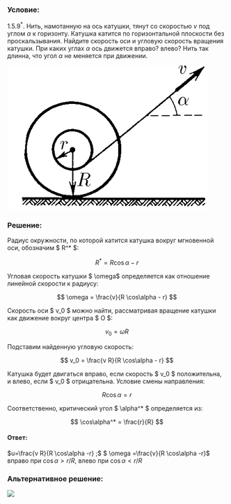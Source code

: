 ###  Условие:

$1.5.9^*.$ Нить, намотанную на ось катушки, тянут со скоростью $v$ под углом $\alpha$ к горизонту. Катушка катится по горизонтальной плоскости без проскальзывания. Найдите скорость оси и угловую скорость вращения катушки. При каких углах $\alpha$ ось движется вправо? влево? Нить так длинна, что угол $\alpha$ не меняется при движении.

![ К задаче $1.5.9$ |461x330, 31%](../../img/1.5.9/statement.png)

###  Решение:

Радиус окружности, по которой катится катушка вокруг мгновенной оси, обозначим $ R^* $:

$$
R^* = R \cos\alpha - r
$$

Угловая скорость катушки $ \omega$ определяется как отношение линейной скорости к радиусу:

$$
\omega = \frac{v}{R \cos\alpha - r}
$$

Скорость оси $ v_0 $ можно найти, рассматривая вращение катушки как движение вокруг центра $ O $:

$$
v_0 = \omega R
$$

Подставим найденную угловую скорость:

$$
v_0 = \frac{v R}{R \cos\alpha - r}
$$

Катушка будет двигаться вправо, если скорость $ v_0 $ положительна, и влево, если $ v_0 $ отрицательна. Условие смены направления:

$$
R \cos\alpha = r
$$

Соответственно, критический угол $ \alpha^* $ определяется из:

$$
\cos\alpha^* = \frac{r}{R}
$$

#### Ответ:

$u=\frac{v R}{R \cos\alpha -r} ;$
$ \omega =\frac{v}{R \cos\alpha -r}$ вправо при $\cos\alpha >r / R$, влево при $\cos\alpha < r/R$

###  Альтернативное решение:

![](https://www.youtube.com/embed/CycOxRW_m3A)